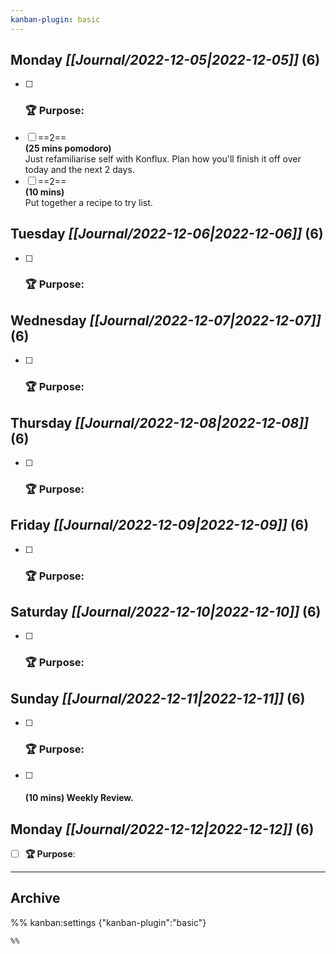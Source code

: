```yaml
---
kanban-plugin: basic
---
```


## **Monday** *[[Journal/2022-12-05|2022-12-05]]* (6)

- [ ] ### **🏆 Purpose**:
- [ ] ==2== <br>**(25 mins pomodoro)**<br>Just refamiliarise self with Konflux. Plan how you'll finish it off over today and the next 2 days.
- [ ] ==2== <br>**(10 mins)**<br>Put together a recipe to try list.

## **Tuesday** *[[Journal/2022-12-06|2022-12-06]]* (6)

- [ ] ### **🏆 Purpose**:

## **Wednesday** *[[Journal/2022-12-07|2022-12-07]]* (6)

- [ ] ### **🏆 Purpose**:

## **Thursday** *[[Journal/2022-12-08|2022-12-08]]* (6)

- [ ] ### **🏆 Purpose**:

## **Friday** *[[Journal/2022-12-09|2022-12-09]]* (6)

- [ ] ### **🏆 Purpose**:

## **Saturday** *[[Journal/2022-12-10|2022-12-10]]* (6)

- [ ] ### **🏆 Purpose**:

## **Sunday** *[[Journal/2022-12-11|2022-12-11]]* (6)

- [ ] ### **🏆 Purpose**:
- [ ] #### **(10 mins)** Weekly Review.

## **Monday** *[[Journal/2022-12-12|2022-12-12]]* (6)

- [ ] **🏆 Purpose**:

***

## Archive



%% kanban:settings
{"kanban-plugin":"basic"}
```
%%
